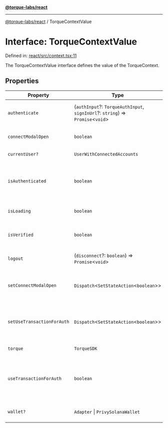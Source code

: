 [**@torque-labs/react**](../README.md)

***

[@torque-labs/react](../README.md) / TorqueContextValue

# Interface: TorqueContextValue

Defined in: [react/src/context.tsx:11](https://github.com/torque-labs/monorepo/blob/2ebf07140779767733d669c69d4b6e369a4193c3/packages/react/src/context.tsx#L11)

The TorqueContextValue interface defines the value of the TorqueContext.

## Properties

| Property | Type | Description |
| ------ | ------ | ------ |
| <a id="authenticate"></a> `authenticate` | (`authInput`?: `TorqueAuthInput`, `signInUrl`?: `string`) => `Promise`\<`void`\> | Authenticates the user with the Torque SDK |
| <a id="connectmodalopen"></a> `connectModalOpen` | `boolean` | The state of the connect modal |
| <a id="currentuser"></a> `currentUser?` | `UserWithConnectedAccounts` | The current user |
| <a id="isauthenticated"></a> `isAuthenticated` | `boolean` | Flag indicating if the user is authenticated. (same as initialized) |
| <a id="isloading"></a> `isLoading` | `boolean` | Whether the Torque SDK is loading |
| <a id="isverified"></a> `isVerified` | `boolean` | Flag indicating if the user is verified |
| <a id="logout"></a> `logout` | (`disconnect`?: `boolean`) => `Promise`\<`void`\> | Logout the user from the Torque SDK |
| <a id="setconnectmodalopen"></a> `setConnectModalOpen` | `Dispatch`\<`SetStateAction`\<`boolean`\>\> | Set the visibility of the wallet connect modal |
| <a id="setusetransactionforauth"></a> `setUseTransactionForAuth` | `Dispatch`\<`SetStateAction`\<`boolean`\>\> | Set the flag whether to use transactions for authentication |
| <a id="torque"></a> `torque` | `TorqueSDK` | The Torque SDK instance |
| <a id="usetransactionforauth"></a> `useTransactionForAuth` | `boolean` | Flag to set if the user should use transactions for authentication (eg. Ledger) |
| <a id="wallet"></a> `wallet?` | `Adapter` \| `PrivySolanaWallet` | The wallet adapter instance |

